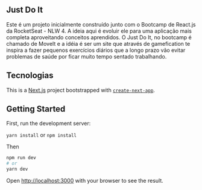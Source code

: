 ## Just Do It 

Este é um projeto inicialmente construído junto com o Bootcamp de React.js da RocketSeat - NLW 4. A ideia aqui é evoluir ele para uma aplicação mais completa aproveitando conceitos aprendidos. O Just Do It, no bootcamp é chamado de MoveIt e a idéia é ser um site que através de gamefication te inspira a fazer pequenos exercícios diários que a longo prazo vão evitar problemas de saúde por ficar muito tempo sentado trabalhando. 

## Tecnologias 

This is a [Next.js](https://nextjs.org/) project bootstrapped with [`create-next-app`](https://github.com/vercel/next.js/tree/canary/packages/create-next-app).

## Getting Started

First, run the development server:

`yarn install` or `npm install`

Then

```bash
npm run dev
# or
yarn dev
```

Open [http://localhost:3000](http://localhost:3000) with your browser to see the result.




